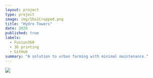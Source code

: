 ```yaml
---
layout: project
type: project
image: img/Sha1Cropped.png
title: "Hydro Towers"
date: 2020
published: true
labels:
  - Fusion360
  - 3D printing
  - GitHub
summary: "A solution to urban farming with minimal maintenance."
---
```


<img class="img-fluid" src="...img/sha1image2.jpg">
